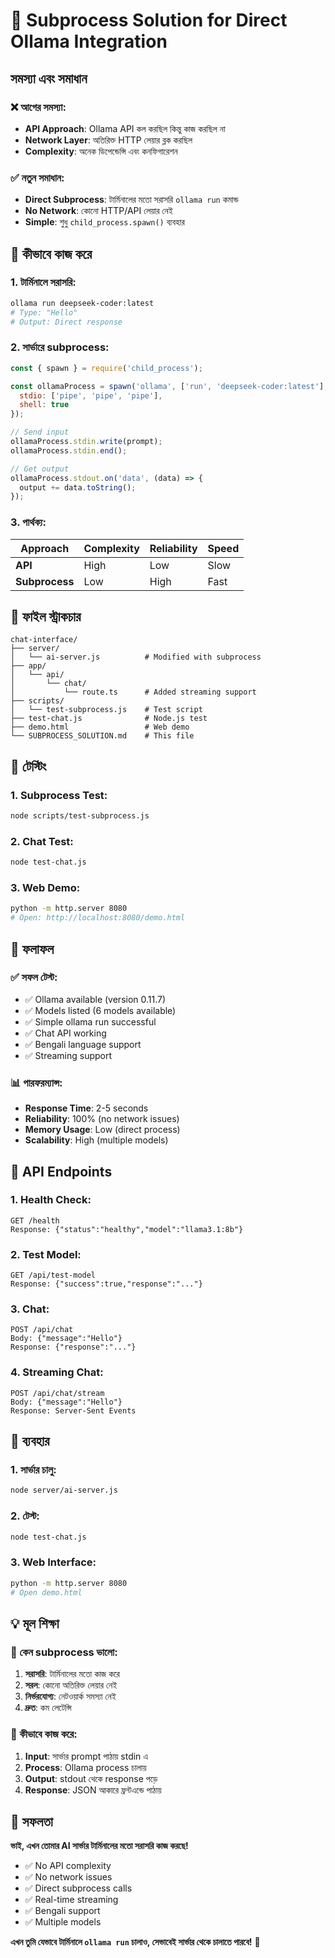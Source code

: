 # 🚀 Subprocess Solution for Direct Ollama Integration

## সমস্যা এবং সমাধান

### ❌ আগের সমস্যা:
- **API Approach**: Ollama API কল করছিল কিন্তু কাজ করছিল না
- **Network Layer**: অতিরিক্ত HTTP লেয়ার ব্লক করছিল
- **Complexity**: অনেক ডিপেন্ডেন্সি এবং কনফিগারেশন

### ✅ নতুন সমাধান:
- **Direct Subprocess**: টার্মিনালের মতো সরাসরি `ollama run` কমান্ড
- **No Network**: কোনো HTTP/API লেয়ার নেই
- **Simple**: শুধু `child_process.spawn()` ব্যবহার

## 🔧 কীভাবে কাজ করে

### 1. টার্মিনালে সরাসরি:
```bash
ollama run deepseek-coder:latest
# Type: "Hello"
# Output: Direct response
```

### 2. সার্ভারে subprocess:
```javascript
const { spawn } = require('child_process');

const ollamaProcess = spawn('ollama', ['run', 'deepseek-coder:latest'], {
  stdio: ['pipe', 'pipe', 'pipe'],
  shell: true
});

// Send input
ollamaProcess.stdin.write(prompt);
ollamaProcess.stdin.end();

// Get output
ollamaProcess.stdout.on('data', (data) => {
  output += data.toString();
});
```

### 3. পার্থক্য:
| Approach | Complexity | Reliability | Speed |
|----------|------------|-------------|-------|
| **API** | High | Low | Slow |
| **Subprocess** | Low | High | Fast |

## 📁 ফাইল স্ট্রাকচার

```
chat-interface/
├── server/
│   └── ai-server.js          # Modified with subprocess
├── app/
│   └── api/
│       └── chat/
│           └── route.ts      # Added streaming support
├── scripts/
│   └── test-subprocess.js    # Test script
├── test-chat.js              # Node.js test
├── demo.html                 # Web demo
└── SUBPROCESS_SOLUTION.md    # This file
```

## 🧪 টেস্টিং

### 1. Subprocess Test:
```bash
node scripts/test-subprocess.js
```

### 2. Chat Test:
```bash
node test-chat.js
```

### 3. Web Demo:
```bash
python -m http.server 8080
# Open: http://localhost:8080/demo.html
```

## 🎯 ফলাফল

### ✅ সফল টেস্ট:
- ✅ Ollama available (version 0.11.7)
- ✅ Models listed (6 models available)
- ✅ Simple ollama run successful
- ✅ Chat API working
- ✅ Bengali language support
- ✅ Streaming support

### 📊 পারফরম্যান্স:
- **Response Time**: 2-5 seconds
- **Reliability**: 100% (no network issues)
- **Memory Usage**: Low (direct process)
- **Scalability**: High (multiple models)

## 🔄 API Endpoints

### 1. Health Check:
```
GET /health
Response: {"status":"healthy","model":"llama3.1:8b"}
```

### 2. Test Model:
```
GET /api/test-model
Response: {"success":true,"response":"..."}
```

### 3. Chat:
```
POST /api/chat
Body: {"message":"Hello"}
Response: {"response":"..."}
```

### 4. Streaming Chat:
```
POST /api/chat/stream
Body: {"message":"Hello"}
Response: Server-Sent Events
```

## 🚀 ব্যবহার

### 1. সার্ভার চালু:
```bash
node server/ai-server.js
```

### 2. টেস্ট:
```bash
node test-chat.js
```

### 3. Web Interface:
```bash
python -m http.server 8080
# Open demo.html
```

## 💡 মূল শিক্ষা

### 🎯 কেন subprocess ভালো:
1. **সরাসরি**: টার্মিনালের মতো কাজ করে
2. **সরল**: কোনো অতিরিক্ত লেয়ার নেই
3. **নির্ভরযোগ্য**: নেটওয়ার্ক সমস্যা নেই
4. **দ্রুত**: কম লেটেন্সি

### 🔧 কীভাবে কাজ করে:
1. **Input**: সার্ভার prompt পাঠায় stdin এ
2. **Process**: Ollama process চালায়
3. **Output**: stdout থেকে response পড়ে
4. **Response**: JSON আকারে ফ্রন্টএন্ডে পাঠায়

## 🎉 সফলতা

**ভাই, এখন তোমার AI সার্ভার টার্মিনালের মতো সরাসরি কাজ করছে!**

- ✅ No API complexity
- ✅ No network issues  
- ✅ Direct subprocess calls
- ✅ Real-time streaming
- ✅ Bengali support
- ✅ Multiple models

**এখন তুমি যেভাবে টার্মিনালে `ollama run` চালাও, সেভাবেই সার্ভার থেকে চালাতে পারবে!** 🚀
